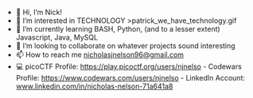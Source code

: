 - 👋 Hi, I’m Nick!
- 👀 I’m interested in TECHNOLOGY >patrick_we_have_technology.gif
- 🌱 I’m currently learning BASH, Python, (and to a lesser extent) Javascript, Java, MySQL
- 💞️ I’m looking to collaborate on whatever projects sound interesting
- 📫 How to reach me nicholasjnelson96@gmail.com
- 💻 picoCTF Profile: https://play.picoctf.org/users/njnelso 
          - Codewars Profile: https://www.codewars.com/users/njnelso
          - LinkedIn Account: www.linkedin.com/in/nicholas-nelson-71a641a8
